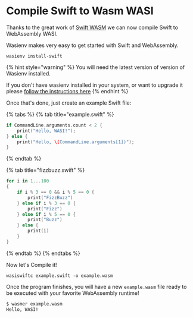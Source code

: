 # Compile Swift to Wasm WASI

Thanks to the great work of [Swift WASM](https://swiftwasm.org/) we can now compile Swift to WebAssembly WASI.

Wasienv makes very easy to get started with Swift and WebAssembly.

```text
wasienv install-swift
```

{% hint style="warning" %}
You will need the latest version of version of Wasienv installed.

If you don't have wasienv installed in your system, or want to upgrade it please [follow the instructions here](getting-started.md)
{% endhint %}

Once that's done, just create an example Swift file:

{% tabs %}
{% tab title="example.swift" %}
```swift
if CommandLine.arguments.count < 2 {
    print("Hello, WASI!");
} else {
    print("Hello, \(CommandLine.arguments[1])");
}
```
{% endtab %}

{% tab title="fizzbuzz.swift" %}
```swift
for i in 1...100
{
    if i % 3 == 0 && i % 5 == 0 {
        print("FizzBuzz")
    } else if i % 3 == 0 {
        print("Fizz")
    } else if i % 5 == 0 {
        print("Buzz")
    } else {
        print(i)
    }
}
```
{% endtab %}
{% endtabs %}

Now let's Compile it!

```text
wasiswiftc example.swift -o example.wasm
```

Once the program finishes, you will have a new `example.wasm` file ready to be executed with your favorite WebAssembly runtime!

```bash
$ wasmer example.wasm
Hello, WASI!
```


